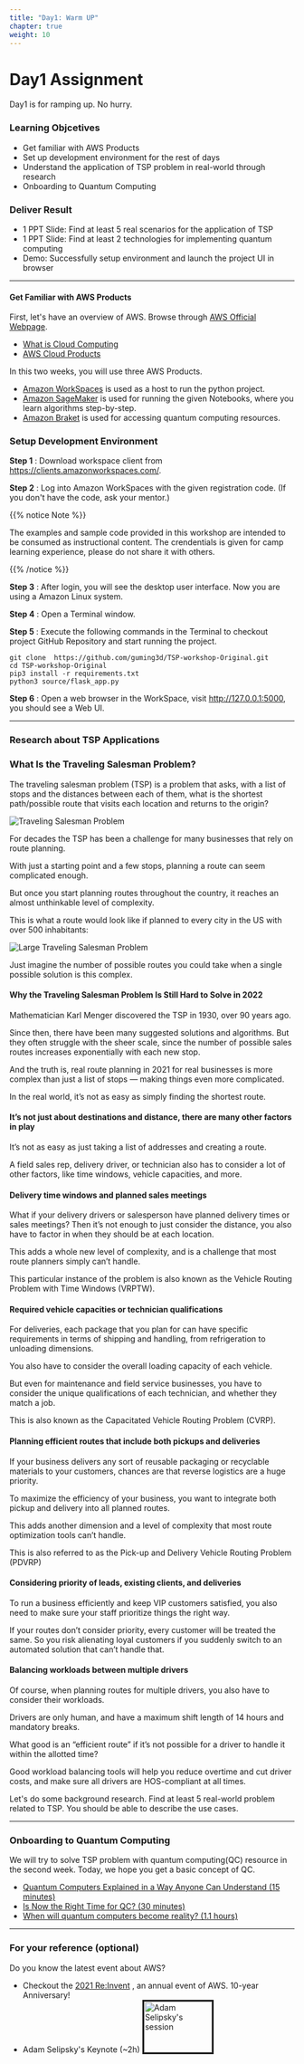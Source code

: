 ```yaml
---
title: "Day1: Warm UP"
chapter: true
weight: 10
---
```


# Day1 Assignment

Day1 is for ramping up. No hurry. 

### Learning Objcetives
- Get familiar with AWS Products
- Set up development environment for the rest of days 
- Understand the application of TSP problem in real-world through research
- Onboarding to Quantum Computing

### Deliver Result
- 1 PPT Slide: Find at least 5 real scenarios for the application of TSP 
- 1 PPT Slide: Find at least 2 technologies for implementing quantum computing
- Demo: Successfully setup environment and launch the project UI in browser

---
#### Get Familiar with AWS Products

First, let's have an overview of AWS. Browse through [AWS Official Webpage](https://aws.amazon.com/). 

* [What is Cloud Computing](https://aws.amazon.com/what-is-cloud-computing/?nc1=f_cc)
* [AWS Cloud Products](https://aws.amazon.com/products/) 

In this two weeks, you will use three AWS Products. 

 * [Amazon WorkSpaces](https://aws.amazon.com/workspaces/) is used as a host to run the python project.
 * [Amazon SageMaker](https://aws.amazon.com/sagemaker/) is used for running the given Notebooks, where you learn algorithms step-by-step.
 * [Amazon Braket](https://aws.amazon.com/braket/) is used for accessing quantum computing resources. 



### Setup Development Environment

**Step 1**  : Download workspace client from https://clients.amazonworkspaces.com/.

**Step 2** : Log into Amazon WorkSpaces with the given registration code. (If you don't have the code, ask your mentor.)


{{% notice Note %}}
<p style='text-align: left;'>
The examples and sample code provided in this workshop are intended to be consumed as instructional content. The crendentials is given for camp learning experience, please do not share it with others.
</p>
{{% /notice %}}

**Step 3** : After login, you will see the desktop user interface. Now you are using a Amazon Linux system.

**Step 4** : Open a Terminal window.

**Step 5** : Execute the following commands in the Terminal to checkout project GitHub Repository and start running the project.
```
git clone  https://github.com/guming3d/TSP-workshop-Original.git
cd TSP-workshop-Original
pip3 install -r requirements.txt
python3 source/flask_app.py
```
**Step 6** : Open a web browser in the WorkSpace, visit http://127.0.0.1:5000, you should see a Web UI.

---
### Research about TSP Applications

### What Is the Traveling Salesman Problem?

The traveling salesman problem (TSP) is a problem that asks, with a list of stops and the distances between each of them, what is the shortest path/possible route that visits each location and returns to the origin?

![Traveling Salesman Problem](/images/tsp_problem.png)

For decades the TSP has been a challenge for many businesses that rely on route planning.

With just a starting point and a few stops, planning a route can seem complicated enough.

But once you start planning routes throughout the country, it reaches an almost unthinkable level of complexity.

This is what a route would look like if planned to every city in the US with over 500 inhabitants:

![Large Traveling Salesman Problem](/images/large_tsp_problem.png)

Just imagine the number of possible routes you could take when a single possible solution is this complex.

#### Why the Traveling Salesman Problem Is Still Hard to Solve in 2022

Mathematician Karl Menger discovered the TSP in 1930, over 90 years ago.

Since then, there have been many suggested solutions and algorithms. But they often struggle with the sheer scale, since the number of possible sales routes increases exponentially with each new stop.

And the truth is, real route planning in 2021 for real businesses is more complex than just a list of stops — making things even more complicated.

In the real world, it’s not as easy as simply finding the shortest route.

#### It’s not just about destinations and distance, there are many other factors in play

It’s not as easy as just taking a list of addresses and creating a route. 

A field sales rep, delivery driver, or technician also has to consider a lot of other factors, like time windows, vehicle capacities, and more.

#### Delivery time windows and planned sales meetings

What if your delivery drivers or salesperson have planned delivery times or sales meetings? Then it’s not enough to just consider the distance, you also have to factor in when they should be at each location.

This adds a whole new level of complexity, and is a challenge that most route planners simply can’t handle.

This particular instance of the problem is also known as the Vehicle Routing Problem with Time Windows (VRPTW). 

#### Required vehicle capacities or technician qualifications

For deliveries, each package that you plan for can have specific requirements in terms of shipping and handling, from refrigeration to unloading dimensions.

You also have to consider the overall loading capacity of each vehicle.

But even for maintenance and field service businesses, you have to consider the unique qualifications of each technician, and whether they match a job.

This is also known as the Capacitated Vehicle Routing Problem (CVRP).

#### Planning efficient routes that include both pickups and deliveries

If your business delivers any sort of reusable packaging or recyclable materials to your customers, chances are that reverse logistics are a huge priority.

To maximize the efficiency of your business, you want to integrate both pickup and delivery into all planned routes.

This adds another dimension and a level of complexity that most route optimization tools can’t handle.

This is also referred to as the Pick-up and Delivery Vehicle Routing Problem (PDVRP)

#### Considering priority of leads, existing clients, and deliveries

To run a business efficiently and keep VIP customers satisfied, you also need to make sure your staff prioritize things the right way.

If your routes don’t consider priority, every customer will be treated the same. So you risk alienating loyal customers if you suddenly switch to an automated solution that can’t handle that.

#### Balancing workloads between multiple drivers

Of course, when planning routes for multiple drivers, you also have to consider their workloads.

Drivers are only human, and have a maximum shift length of 14 hours and mandatory breaks.

What good is an “efficient route” if it’s not possible for a driver to handle it within the allotted time?

Good workload balancing tools will help you reduce overtime and cut driver costs, and make sure all drivers are HOS-compliant at all times.

Let's do some background research. Find at least 5 real-world problem related to TSP. You should be able to describe the use cases. 

---
### Onboarding to Quantum Computing

We will try to solve TSP problem with quantum computing(QC) resource in the second week. Today, we hope you get a basic concept of QC. 

* [Quantum Computers Explained in a Way Anyone Can Understand (15 minutes)](https://wx.mail.qq.com/ftn/download?func=3&key=9ec8af62d52fcb1eacbb19623166363966c15e6033663639441800000453550a56561a5207070314550003071e045700001a0250555f06015406025557567139184302111d0559544c6642035d1243544174580f4313425c134417274b165a5808595206130f5819001760034a4677571858590713255757416259065614454d0059534c5e16022d690e7a7e7c1d40579603900a246b954a1a1854c0&code=a77b3f69&k=9ec8af62d52fcb1eacbb19623166363966c15e6033663639441800000453550a56561a5207070314550003071e045700001a0250555f06015406025557567139184302111d0559544c6642035d1243544174580f4313425c134417274b165a5808595206130f5819001760034a4677571858590713255757416259065614454d0059534c5e16022d690e7a7e7c1d40579603900a246b954a1a1854c0&fweb=1&cl=1) 
* [Is Now the Right Time for QC? (30 minutes)](https://wx.mail.qq.com/ftn/download?func=3&key=c9c7c638877ac415fbb44b386333393259f5a03e613339321317045e54025a05055e4809560a5a1f020b5c0f4c515a535715065b59005c07530c575b07576b324f4c504b4f50565f1b79326b41415c127f56135d0f471900060a55182840195c594f454c095619405f5f0d4c4147505f53181157415641425a57175d41424c53584c10554150565f464d11510f54175f460c71b7999b4b5d9785244f1ec228cdf87fd5dd9bc92c&code=68e8a392&k=c9c7c638877ac415fbb44b386333393259f5a03e613339321317045e54025a05055e4809560a5a1f020b5c0f4c515a535715065b59005c07530c575b07576b324f4c504b4f50565f1b79326b41415c127f56135d0f471900060a55182840195c594f454c095619405f5f0d4c4147505f53181157415641425a57175d41424c53584c10554150565f464d11510f54175f460c71b7999b4b5d9785244f1ec228cdf87fd5dd9bc92c&fweb=1&cl=1)
* [When will quantum computers become reality? (1.1 hours)](https://wx.mail.qq.com/ftn/download?func=3&key=9b9aea65d7289f1ea9e94c6533616239d560766c31616239414a57035552015a00004f0400035b14500154551c59510e534804070554075c07500653575055391d1157161f020d5449320a005f4115500809421444000c4d110842065e0c124c100010161103075a0b080745430403550d111b4b5c11562d80e5c9f88705d50fd13b6fcf0865698125e07051&code=debe1ab9&k=9b9aea65d7289f1ea9e94c6533616239d560766c31616239414a57035552015a00004f0400035b14500154551c59510e534804070554075c07500653575055391d1157161f020d5449320a005f4115500809421444000c4d110842065e0c124c100010161103075a0b080745430403550d111b4b5c11562d80e5c9f88705d50fd13b6fcf0865698125e07051&fweb=1&cl=1)

---
### For your reference (optional)
Do you know the latest event about AWS? 

* Checkout the [2021 Re:Invent](https://reinvent.awsevents.com/keynotes/?nc2=h_reik) , an annual event of AWS. 10-year Anniversary! 
* Adam Selipsky's Keynote (~2h)
<a href="http://www.youtube.com/watch?feature=player_embedded&v=WGA2P_oH5Xc
" target="_blank"><img src="http://img.youtube.com/vi/WGA2P_oH5Xc/0.jpg" 
alt="Adam Selipsky's session" width="120" height="90" border="3" /></a>
